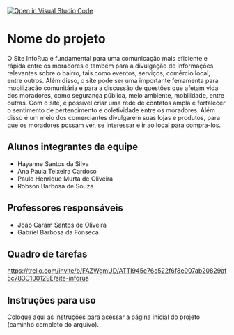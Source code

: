 [![Open in Visual Studio Code](https://classroom.github.com/assets/open-in-vscode-c66648af7eb3fe8bc4f294546bfd86ef473780cde1dea487d3c4ff354943c9ae.svg)](https://classroom.github.com/online_ide?assignment_repo_id=10650654&assignment_repo_type=AssignmentRepo)
# Nome do projeto
O Site InfoRua é fundamental para uma comunicação mais eficiente e rápida entre os moradores e também para a divulgação de informações relevantes sobre o bairro, tais como eventos, serviços, comércio local, entre outros. Além disso, o site pode ser uma importante ferramenta para mobilização comunitária e para a discussão de questões que afetam vida dos moradores, como segurança pública, meio ambiente, mobilidade, entre outras. Com o site, é possível criar uma rede de contatos ampla e fortalecer o sentimento de pertencimento e coletividade entre os moradores. Além disso é um meio dos comerciantes divulgarem suas lojas e produtos, para que os moradores possam ver, se interessar e ir ao local para compra-los.

## Alunos integrantes da equipe

* Hayanne Santos da Silva 
* Ana Paula Teixeira Cardoso
* Paulo Henrique Murta de Oliveira 
* Robson Barbosa de Souza

## Professores responsáveis

* João Caram Santos de Oliveira 
* Gabriel Barbosa da Fonseca

## Quadro de tarefas
https://trello.com/invite/b/FAZWgmUD/ATTI945e76c522f6f8e007ab20829af5c783C100129E/site-inforua

## Instruções para uso
Coloque aqui as instruções para acessar a página inicial do projeto (caminho completo do arquivo).
